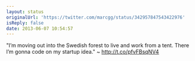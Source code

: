 ```yaml
---
layout: status
originalUrl: 'https://twitter.com/marcgg/status/342957847543422976'
isReply: false
date: 2013-06-07 10:54:57
---
```


"I’m moving out into the Swedish forest to live and work from a tent. There I’m gonna code on my startup idea." ~ http://t.co/pfvFBsqNV4
